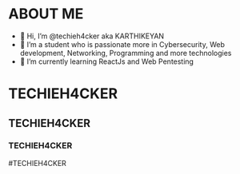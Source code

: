 # ABOUT ME
- 👋 Hi, I’m @techieh4cker aka KARTHIKEYAN 
- 👀 I’m a student who is passionate more in Cybersecurity, Web development, Networking, Programming and more technologies
- 🌱 I’m currently learning ReactJs and Web Pentesting

# TECHIEH4CKER
## TECHIEH4CKER
### TECHIEH4CKER
<html>
<head>
#TECHIEH4CKER
<style>
  </style>
</head>
<body>
</body>
</html>

<!---
techieh4cker/techieh4cker is a ✨ special ✨ repository because its `README.md` (this file) appears on your GitHub profile.
You can click the Preview link to take a look at your changes.
--->
